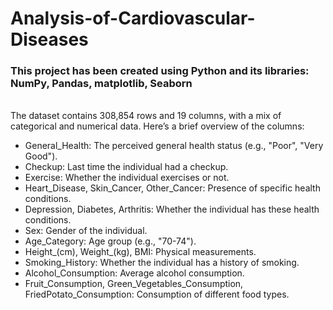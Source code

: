 # Analysis-of-Cardiovascular-Diseases
### This project has been created using Python and its libraries: NumPy, Pandas, matplotlib, Seaborn
<br>The dataset contains 308,854 rows and 19 columns, with a mix of categorical and numerical data. Here’s a brief overview of the columns:

- General_Health: The perceived general health status (e.g., "Poor", "Very Good").
- Checkup: Last time the individual had a checkup.
- Exercise: Whether the individual exercises or not.
- Heart_Disease, Skin_Cancer, Other_Cancer: Presence of specific health conditions.
- Depression, Diabetes, Arthritis: Whether the individual has these health conditions.
- Sex: Gender of the individual.
- Age_Category: Age group (e.g., "70-74").
- Height_(cm), Weight_(kg), BMI: Physical measurements.
- Smoking_History: Whether the individual has a history of smoking.
- Alcohol_Consumption: Average alcohol consumption.
- Fruit_Consumption, Green_Vegetables_Consumption, FriedPotato_Consumption: Consumption of different food types.

